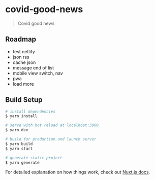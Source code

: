 # covid-good-news

> Covid good news

## Roadmap

- test netlify
- json rss
- cache json
- message end of list
- mobile view switch, nav
- pwa
- load more

## Build Setup

``` bash
# install dependencies
$ yarn install

# serve with hot reload at localhost:3000
$ yarn dev

# build for production and launch server
$ yarn build
$ yarn start

# generate static project
$ yarn generate
```

For detailed explanation on how things work, check out [Nuxt.js docs](https://nuxtjs.org).
